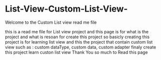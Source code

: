 # List-View-Custom-List-View-

Welcome to the Custom List view read me file

this is a read me file for List view project 
and this page is for what is the project and what is resoan for create this project 
so basicly creating this project is for learning list view and this the project that contain custom list view such as : custom dataType, custom data, custom adapter
finaly create this project learn custon list view 
Thank You so much to Read this page
